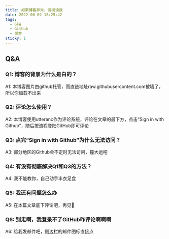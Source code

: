 ```yaml
---
title: 如果博客异常，请阅读我
date: 2022-06-02 18:25:42
tags:
  - GFW
  - Github
  - 博客
sticky: 1
---
```

## Q&A
### Q1: 博客的背景为什么是白的？
A1: 本博客图片由github托管，而直链地址raw.githubusercontent.com被墙了，所以你加载不出来
### Q2: 评论怎么使用？
A2: 本博客使用utteranc作为评论系统，评论在文章的最下方，点击“Sign in with Github”，随后按流程登陆GitHub即可评论
### Q3: 点完“Sign in with Github”为什么无法访问？
A3: 部分地区的Github会不定时无法访问，撞大运吧
### Q4: 有没有彻底解决Q1和Q3的方法？
A4: 我不能教你，自己动手丰衣足食
### Q5: 我还有问题怎么办
A5: 在本篇文章底下评论吧，再见👋
### Q6: 别走啊，我登录不了GitHub咋评论啊啊啊
A6: 给我发邮件吧，侧边栏的邮件图标直接点